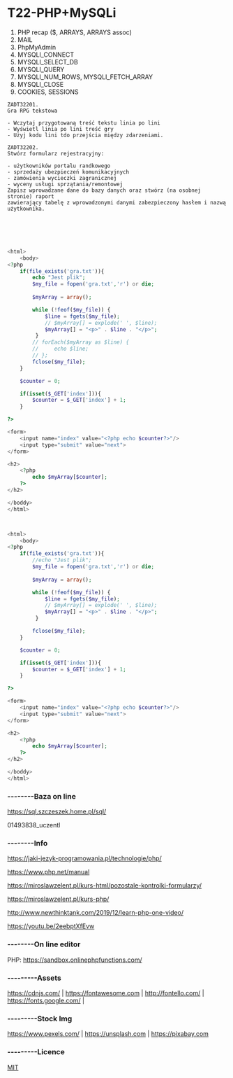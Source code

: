 # T22-PHP+MySQLi

1. PHP recap ($, ARRAYS, ARRAYS assoc)
2. MAIL
3. PhpMyAdmin
4. MYSQLI_CONNECT
5. MYSQLI_SELECT_DB
6. MYSQLI_QUERY
7. MYSQLI_NUM_ROWS, MYSQLI_FETCH_ARRAY
8. MYSQLI_CLOSE
9. COOKIES, SESSIONS

```
ZADT32201.
Gra RPG tekstowa

- Wczytaj przygotowaną treść tekstu linia po lini
- Wyświetl linia po lini treść gry
- Użyj kodu lini tdo przejścia między zdarzeniami.

ZADT32202.
Stwórz formularz rejestracyjny:

- użytkowników portalu randkowego
- sprzedaży ubezpieczeń komunikacyjnych
- zamówienia wycieczki zagranicznej
- wyceny usługi sprzątania/remontowej
Zapisz wprowadzane dane do bazy danych oraz stwórz (na osobnej stronie) raport 
zawierający tabelę z wprowadzonymi danymi zabezpieczony hasłem i nazwą użytkownika.


```

```php




<html>
    <body>
<?php
    if(file_exists('gra.txt')){
        echo "Jest plik";
        $my_file = fopen('gra.txt','r') or die;
        
        $myArray = array();

        while (!feof($my_file)) {
            $line = fgets($my_file);
            // $myArray[] = explode(' ', $line);
            $myArray[] = "<p>" . $line . "</p>";
         }
        // forEach($myArray as $line) {
        //     echo $line;
        // };
        fclose($my_file);
    }

    $counter = 0;

    if(isset($_GET['index'])){
        $counter = $_GET['index'] + 1;
    }

?>

<form>
    <input name="index" value="<?php echo $counter?>"/>
    <input type="submit" value="next">
</form>

<h2>
    <?php 
        echo $myArray[$counter];
    ?>
</h2>

</boddy>
</html>



<html>
    <body>
<?php
    if(file_exists('gra.txt')){
        //echo "Jest plik";
        $my_file = fopen('gra.txt','r') or die;
        
        $myArray = array();

        while (!feof($my_file)) {
            $line = fgets($my_file);
            // $myArray[] = explode(' ', $line);
            $myArray[] = "<p>" . $line . "</p>";
         }

        fclose($my_file);
    }

    $counter = 0;

    if(isset($_GET['index'])){
        $counter = $_GET['index'] + 1;
    }

?>

<form>
    <input name="index" value="<?php echo $counter?>"/>
    <input type="submit" value="next">
</form>

<h2>
    <?php 
        echo $myArray[$counter];
    ?>
</h2>

</boddy>
</html>
```

### --------Baza on line

https://sql.szczeszek.home.pl/sql/

01493838_uczentl



### --------Info

https://jaki-jezyk-programowania.pl/technologie/php/

https://www.php.net/manual

https://miroslawzelent.pl/kurs-html/pozostale-kontrolki-formularzy/

https://miroslawzelent.pl/kurs-php/

http://www.newthinktank.com/2019/12/learn-php-one-video/

https://youtu.be/2eebptXfEvw

### --------On line editor
PHP: https://sandbox.onlinephpfunctions.com/
### ---------Assets
https://cdnjs.com/ | https://fontawesome.com | http://fontello.com/ | https://fonts.google.com/ |
### ---------Stock Img
https://www.pexels.com/ | https://unsplash.com | https://pixabay.com
### ---------Licence
[MIT](https://choosealicense.com/licenses/mit/)


